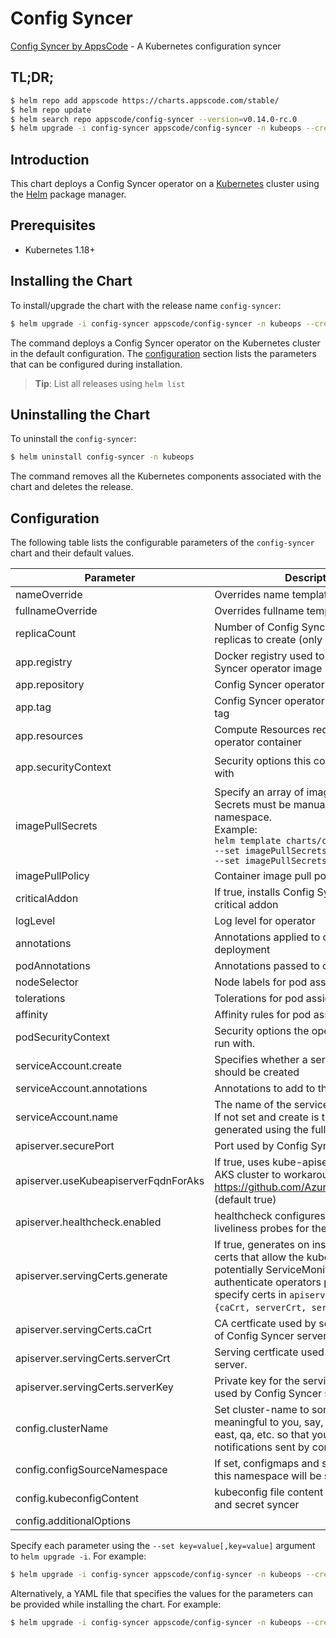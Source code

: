 # Config Syncer

[Config Syncer by AppsCode](https://github.com/kubeops/config-syncer) - A Kubernetes configuration syncer

## TL;DR;

```bash
$ helm repo add appscode https://charts.appscode.com/stable/
$ helm repo update
$ helm search repo appscode/config-syncer --version=v0.14.0-rc.0
$ helm upgrade -i config-syncer appscode/config-syncer -n kubeops --create-namespace --version=v0.14.0-rc.0
```

## Introduction

This chart deploys a Config Syncer operator on a [Kubernetes](http://kubernetes.io) cluster using the [Helm](https://helm.sh) package manager.

## Prerequisites

- Kubernetes 1.18+

## Installing the Chart

To install/upgrade the chart with the release name `config-syncer`:

```bash
$ helm upgrade -i config-syncer appscode/config-syncer -n kubeops --create-namespace --version=v0.14.0-rc.0
```

The command deploys a Config Syncer operator on the Kubernetes cluster in the default configuration. The [configuration](#configuration) section lists the parameters that can be configured during installation.

> **Tip**: List all releases using `helm list`

## Uninstalling the Chart

To uninstall the `config-syncer`:

```bash
$ helm uninstall config-syncer -n kubeops
```

The command removes all the Kubernetes components associated with the chart and deletes the release.

## Configuration

The following table lists the configurable parameters of the `config-syncer` chart and their default values.

|              Parameter               |                                                                                                                Description                                                                                                                 |                                                                                            Default                                                                                             |
|--------------------------------------|--------------------------------------------------------------------------------------------------------------------------------------------------------------------------------------------------------------------------------------------|------------------------------------------------------------------------------------------------------------------------------------------------------------------------------------------------|
| nameOverride                         | Overrides name template                                                                                                                                                                                                                    | <code>""</code>                                                                                                                                                                                |
| fullnameOverride                     | Overrides fullname template                                                                                                                                                                                                                | <code>""</code>                                                                                                                                                                                |
| replicaCount                         | Number of Config Syncer operator replicas to create (only 1 is supported)                                                                                                                                                                  | <code>1</code>                                                                                                                                                                                 |
| app.registry                         | Docker registry used to pull Config Syncer operator image                                                                                                                                                                                  | <code>ghcr.io/appscode</code>                                                                                                                                                                  |
| app.repository                       | Config Syncer operator container image                                                                                                                                                                                                     | <code>config-syncer</code>                                                                                                                                                                     |
| app.tag                              | Config Syncer operator container image tag                                                                                                                                                                                                 | <code>""</code>                                                                                                                                                                                |
| app.resources                        | Compute Resources required by the operator container                                                                                                                                                                                       | <code>{}</code>                                                                                                                                                                                |
| app.securityContext                  | Security options this container should run with                                                                                                                                                                                            | <code>{"allowPrivilegeEscalation":false,"capabilities":{"drop":["ALL"]},"readOnlyRootFilesystem":true,"runAsNonRoot":true,"runAsUser":65534,"seccompProfile":{"type":"RuntimeDefault"}}</code> |
| imagePullSecrets                     | Specify an array of imagePullSecrets. Secrets must be manually created in the namespace. <br> Example: <br> `helm template charts/config-syncer \` <br> `--set imagePullSecrets[0].name=sec0 \` <br> `--set imagePullSecrets[1].name=sec1` | <code>[]</code>                                                                                                                                                                                |
| imagePullPolicy                      | Container image pull policy                                                                                                                                                                                                                | <code>IfNotPresent</code>                                                                                                                                                                      |
| criticalAddon                        | If true, installs Config Syncer operator as critical addon                                                                                                                                                                                 | <code>false</code>                                                                                                                                                                             |
| logLevel                             | Log level for operator                                                                                                                                                                                                                     | <code>3</code>                                                                                                                                                                                 |
| annotations                          | Annotations applied to operator deployment                                                                                                                                                                                                 | <code>{}</code>                                                                                                                                                                                |
| podAnnotations                       | Annotations passed to operator pod(s).                                                                                                                                                                                                     | <code>{}</code>                                                                                                                                                                                |
| nodeSelector                         | Node labels for pod assignment                                                                                                                                                                                                             | <code>{}</code>                                                                                                                                                                                |
| tolerations                          | Tolerations for pod assignment                                                                                                                                                                                                             | <code>[]</code>                                                                                                                                                                                |
| affinity                             | Affinity rules for pod assignment                                                                                                                                                                                                          | <code>{}</code>                                                                                                                                                                                |
| podSecurityContext                   | Security options the operator pod should run with.                                                                                                                                                                                         | <code>{"fsGroup":65534}</code>                                                                                                                                                                 |
| serviceAccount.create                | Specifies whether a service account should be created                                                                                                                                                                                      | <code>true</code>                                                                                                                                                                              |
| serviceAccount.annotations           | Annotations to add to the service account                                                                                                                                                                                                  | <code>{}</code>                                                                                                                                                                                |
| serviceAccount.name                  | The name of the service account to use. If not set and create is true, a name is generated using the fullname template                                                                                                                     | <code>""</code>                                                                                                                                                                                |
| apiserver.securePort                 | Port used by Config Syncer server                                                                                                                                                                                                          | <code>"8443"</code>                                                                                                                                                                            |
| apiserver.useKubeapiserverFqdnForAks | If true, uses kube-apiserver FQDN for AKS cluster to workaround https://github.com/Azure/AKS/issues/522 (default true)                                                                                                                     | <code>true</code>                                                                                                                                                                              |
| apiserver.healthcheck.enabled        | healthcheck configures the readiness and liveliness probes for the operator pod.                                                                                                                                                           | <code>false</code>                                                                                                                                                                             |
| apiserver.servingCerts.generate      | If true, generates on install/upgrade the certs that allow the kube-apiserver (and potentially ServiceMonitor) to authenticate operators pods. Otherwise specify certs in `apiserver.servingCerts.{caCrt, serverCrt, serverKey}`.          | <code>true</code>                                                                                                                                                                              |
| apiserver.servingCerts.caCrt         | CA certficate used by serving certificate of Config Syncer server.                                                                                                                                                                         | <code>""</code>                                                                                                                                                                                |
| apiserver.servingCerts.serverCrt     | Serving certficate used by Config Syncer server.                                                                                                                                                                                           | <code>""</code>                                                                                                                                                                                |
| apiserver.servingCerts.serverKey     | Private key for the serving certificate used by Config Syncer server.                                                                                                                                                                      | <code>""</code>                                                                                                                                                                                |
| config.clusterName                   | Set cluster-name to something meaningful to you, say, prod, prod-us-east, qa, etc. so that you can distinguish notifications sent by config-syncer                                                                                         | <code>unicorn</code>                                                                                                                                                                           |
| config.configSourceNamespace         | If set, configmaps and secrets from only this namespace will be synced                                                                                                                                                                     | <code>""</code>                                                                                                                                                                                |
| config.kubeconfigContent             | kubeconfig file content for configmap and secret syncer                                                                                                                                                                                    | <code>""</code>                                                                                                                                                                                |
| config.additionalOptions             |                                                                                                                                                                                                                                            | <code>[]</code>                                                                                                                                                                                |


Specify each parameter using the `--set key=value[,key=value]` argument to `helm upgrade -i`. For example:

```bash
$ helm upgrade -i config-syncer appscode/config-syncer -n kubeops --create-namespace --version=v0.14.0-rc.0 --set replicaCount=1
```

Alternatively, a YAML file that specifies the values for the parameters can be provided while
installing the chart. For example:

```bash
$ helm upgrade -i config-syncer appscode/config-syncer -n kubeops --create-namespace --version=v0.14.0-rc.0 --values values.yaml
```
